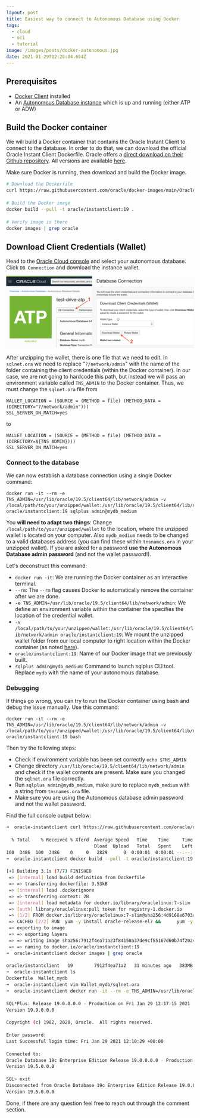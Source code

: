 ```yaml
---
layout: post
title: Easiest way to connect to Autonomous Database using Docker
tags:
  - cloud
  - oci
  - tutorial
image: /images/posts/docker-autonomous.jpg
date: 2021-01-29T12:28:04.654Z
---
```

## Prerequisites

* [Docker Client](https://www.docker.com/products/docker-desktop) installed
* An [Autonomous Database instance](https://www.oracle.com/goto/adbs/quickstart) which is up and running (either ATP or ADW)

## Build the Docker container

We will build a Docker container that contains the Oracle Instant Client to connect to the database. In order to do that, we can download the official Oracle Instant Client Dockerfile. Oracle offers a [direct download on their Github repository](https://raw.githubusercontent.com/oracle/docker-images/main/OracleInstantClient/oraclelinux7/19/Dockerfile). All versions are available [here](https://github.com/oracle/docker-images/tree/main/OracleInstantClient). 

Make sure Docker is running, then download and build the Docker image.

```bash
# Download the Dockerfile
curl https://raw.githubusercontent.com/oracle/docker-images/main/OracleInstantClient/oraclelinux7/19/Dockerfile --output Dockerfile

# Build the Docker image
docker build --pull -t oracle/instantclient:19 .

# Verify image is there
docker images | grep oracle
```

## Download Client Credentials (Wallet)

Head to the [Oracle Cloud console](https://console.eu-frankfurt-1.oraclecloud.com/db/adb/) and select your autonomous database. Click `DB Connection` and download the instance wallet. 

![](/images/posts/download-wallet.png)

After unzipping the wallet, there is one file that we need to edit. In `sqlnet.ora` we need to  replace "`?/network/admin`" with the name of the folder containing the client credentials (within the Docker container). In our case, we are not going to hardcode this path, but instead we will pass an environment variable called `TNS_ADMIN` to the Docker container. Thus, we must change the `sqlnet.ora` file from

```
WALLET_LOCATION = (SOURCE = (METHOD = file) (METHOD_DATA = (DIRECTORY="?/network/admin")))
SSL_SERVER_DN_MATCH=yes
```

to 

```
WALLET_LOCATION = (SOURCE = (METHOD = file) (METHOD_DATA = (DIRECTORY=${TNS_ADMIN})))
SSL_SERVER_DN_MATCH=yes
```

### Connect to the database

We can now establish a database connection using a single Docker command: 

```
docker run -it --rm -e TNS_ADMIN=/usr/lib/oracle/19.5/client64/lib/network/admin -v /local/path/to/your/unzipped/wallet:/usr/lib/oracle/19.5/client64/lib/network/admin oracle/instantclient:19 sqlplus admin@mydb_medium
```

You **will need to adapt two things**: Change `/local/path/to/your/unzipped/wallet` to the location, where the unzipped wallet is located on your computer. Also `mydb_medium` needs to be changed to a valid databases address (you can find these within `tnsnames.ora` in your unzipped wallet). If you are asked for a password **use the Autonomous Database admin password** (and not the wallet password!).

Let's deconstruct this command:

* `docker run -it`: We are running the Docker container as an interactive terminal.
* `--rm`: The `--rm` flag causes Docker to automatically remove the container after we are done.
* `-e TNS_ADMIN=/usr/lib/oracle/19.5/client64/lib/network/admin`: We define an environment variable within the container the specifies the location of the credential wallet.
* `-v /local/path/to/your/unzipped/wallet:/usr/lib/oracle/19.5/client64/lib/network/admin oracle/instantclient:19`: We mount the unzipped wallet folder from our local computer to right location within the Docker container (as noted [here](https://github.com/oracle/docker-images/blob/main/OracleInstantClient/README.md#using-wallets-with-instant-client)).
* `oracle/instantclient:19`: Name of our Docker image that we previously built. 
* `sqlplus admin@mydb_medium`: Command to launch sqlplus CLI tool. Replace `mydb` with the name of your autonomous database. 

### Debugging

If things go wrong, you can try to run the Docker container using bash and debug the issue manually. Use this command:

```
docker run -it --rm -e TNS_ADMIN=/usr/lib/oracle/19.5/client64/lib/network/admin -v /local/path/to/your/unzipped/wallet:/usr/lib/oracle/19.5/client64/lib/network/admin oracle/instantclient:19 bash
```

Then try the following steps:

* Check if environment variable has been set correctly `echo $TNS_ADMIN`
* Change directory `/usr/lib/oracle/19.5/client64/lib/network/admin` and check if the wallet contents are present. Make sure you changed the `sqlnet.ora` file correctly.
* Run `sqlplus admin@mydb_medium`, make sure to replace `mydb_medium` with a string from `tnsnames.ora` file. 
* Make sure you are using the Autonomous database admin password and not the wallet password.

Find the full console output below:

```bash
➜  oracle-instantclient curl https://raw.githubusercontent.com/oracle/docker-images/main/OracleInstantClient/oraclelinux7/19/Dockerfile --output Dockerfile

  % Total    % Received % Xferd  Average Speed   Time    Time     Time  Current
                                 Dload  Upload   Total   Spent    Left  Speed
100  3486  100  3486    0     0   2829      0  0:00:01  0:00:01 --:--:--  2827
➜  oracle-instantclient docker build --pull -t oracle/instantclient:19 .

[+] Building 3.1s (7/7) FINISHED                                                          
 => [internal] load build definition from Dockerfile                                 0.0s
 => => transferring dockerfile: 3.53kB                                               0.0s
 => [internal] load .dockerignore                                                    0.0s
 => => transferring context: 2B                                                      0.0s
 => [internal] load metadata for docker.io/library/oraclelinux:7-slim                3.0s
 => [auth] library/oraclelinux:pull token for registry-1.docker.io                   0.0s
 => [1/2] FROM docker.io/library/oraclelinux:7-slim@sha256:4d9168e6703a121761f2fce0  0.0s
 => CACHED [2/2] RUN  yum -y install oracle-release-el7 &&      yum -y install orac  0.0s
 => exporting to image                                                               0.0s
 => => exporting layers                                                              0.0s
 => => writing image sha256:7912f4ea71a23f84150a37de9cf55167d60b74f20247656cbacb68c  0.0s
 => => naming to docker.io/oracle/instantclient:19                                   0.0s
➜  oracle-instantclient docker images | grep oracle                     

oracle/instantclient   19        7912f4ea71a2   31 minutes ago   383MB
➜  oracle-instantclient ls                         
Dockerfile  Wallet_mydb
➜  oracle-instantclient vim Wallet_mydb/sqlnet.ora
➜  oracle-instantclient docker run -it --rm -e TNS_ADMIN=/usr/lib/oracle/19.5/client64/lib/network/admin -v /Users/nova/dev/oracle-instantclient/Wallet_mydb:/usr/lib/oracle/19.5/client64/lib/network/admin oracle/instantclient:19 sqlplus admin@mydb_medium

SQL*Plus: Release 19.0.0.0.0 - Production on Fri Jan 29 12:17:15 2021
Version 19.9.0.0.0

Copyright (c) 1982, 2020, Oracle.  All rights reserved.

Enter password: 
Last Successful login time: Fri Jan 29 2021 12:10:29 +00:00

Connected to:
Oracle Database 19c Enterprise Edition Release 19.0.0.0.0 - Production
Version 19.5.0.0.0

SQL> exit
Disconnected from Oracle Database 19c Enterprise Edition Release 19.0.0.0.0 - Production
Version 19.5.0.0.0
```
Done, if there are any question feel free to reach out through the comment section.